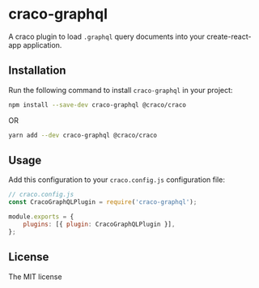 # craco-graphql

A craco plugin to load `.graphql` query documents into your create-react-app application.

## Installation

Run the following command to install `craco-graphql` in your project:

```sh
npm install --save-dev craco-graphql @craco/craco
```

OR

```sh
yarn add --dev craco-graphql @craco/craco
```

## Usage

Add this configuration to your `craco.config.js` configuration file:

```js
// craco.config.js
const CracoGraphQLPlugin = require('craco-graphql');

module.exports = {
	plugins: [{ plugin: CracoGraphQLPlugin }],
};
```

## License

The MIT license
